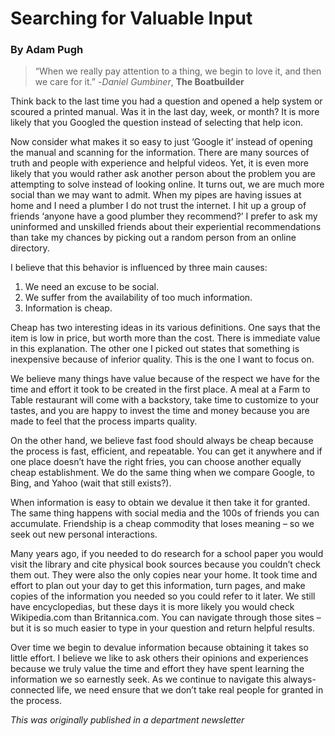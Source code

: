 # Searching for Valuable Input
### By Adam Pugh

> “When we really pay attention to a thing, we begin to love it, and then we care for it.” -*Daniel Gumbiner*, **The Boatbuilder**

Think back to the last time you had a question and opened a help system or scoured a printed manual. Was it in the last day, week, or month? It is more likely that you Googled the question instead of selecting that help icon.

Now consider what makes it so easy to just ‘Google it’ instead of opening the manual and scanning for the information. There are many sources of truth and people with experience and helpful videos. Yet, it is even more likely that you would rather ask another person about the problem you are attempting to solve instead of looking online. It turns out, we are much more social than we may want to admit. 
When my pipes are having issues at home and I need a plumber I do not trust the internet. I hit up a group of friends ‘anyone have a good plumber they recommend?’ I prefer to ask my uninformed and unskilled friends about their experiential recommendations than take my chances by picking out a random person from an online directory.

I believe that this behavior is influenced by three main causes:
1.	We need an excuse to be social.
2.	We suffer from the availability of too much information.
3.	Information is cheap.

Cheap has two interesting ideas in its various definitions. One says that the item is low in price, but worth more than the cost. There is immediate value in this explanation. The other one I picked out states that something is inexpensive because of inferior quality. This is the one I want to focus on.

We believe many things have value because of the respect we have for the time and effort it took to be created in the first place. A meal at a Farm to Table restaurant will come with a backstory, take time to customize to your tastes, and you are happy to invest the time and money because you are made to feel that the process imparts quality.

On the other hand, we believe fast food should always be cheap because the process is fast, efficient, and repeatable. You can get it anywhere and if one place doesn’t have the right fries, you can choose another equally cheap establishment. We do the same thing when we compare Google, to Bing, and Yahoo (wait that still exists?).

When information is easy to obtain we devalue it then take it for granted. The same thing happens with social media and the 100s of friends you can accumulate. Friendship is a cheap commodity that loses meaning – so we seek out new personal interactions.

Many years ago, if you needed to do research for a school paper you would visit the library and cite physical book sources because you couldn’t check them out. They were also the only copies near your home. It took time and effort to plan out your day to get this information, turn pages, and make copies of the information you needed so you could refer to it later. We still have encyclopedias, but these days it is more likely you would check Wikipedia.com than Britannica.com. You can navigate through those sites – but it is so much easier to type in your question and return helpful results.

Over time we begin to devalue information because obtaining it takes so little effort. I believe we like to ask others their opinions and experiences because we truly value the time and effort they have spent learning the information we so earnestly seek. As we continue to navigate this always-connected life, we need ensure that we don’t take real people for granted in the process.

*This was originally published in a department newsletter*
